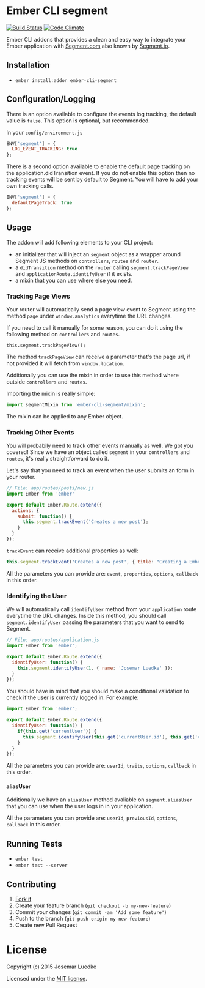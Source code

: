 # Ember CLI segment
[![Build Status](https://travis-ci.org/josemarluedke/ember-cli-segment.svg?branch=master)](https://travis-ci.org/josemarluedke/ember-cli-segment) [![Code Climate](https://codeclimate.com/github/josemarluedke/ember-cli-segment/badges/gpa.svg)](https://codeclimate.com/github/josemarluedke/ember-cli-segment)

Ember CLI addons that provides a clean and easy way to integrate your Ember application with [Segment.com](https://segment.com/) also known by [Segment.io](http://segment.io/).

## Installation

* `ember install:addon ember-cli-segment`

## Configuration/Logging

There is an option available to configure the events log tracking, the default value is `false`. This option is optional, but recommended.

In your `config/environment.js`

```js
ENV['segment'] = {
  LOG_EVENT_TRACKING: true
};

```

There is a second option available to enable the default page tracking on the application.didTransition event. If you do not enable this
option then no tracking events will be sent by default to Segment. You will have to add your own tracking calls.

```js
ENV['segment'] = {
  defaultPageTrack: true
};
```

## Usage

The addon will add following elements to your CLI project:

* an initializer that will inject an `segment` object as a wrapper around Segment JS methods on `controllers`, `routes` and `router`.
* a `didTransition` method on the `router` calling `segment.trackPageView` and `applicationRoute.identifyUser` if it exists.
* a mixin that you can use where else you need.

### Tracking Page Views

Your router will automatically send a page view event to Segment using the method `page` under `window.analytics` everytime the URL changes.

If you need to call it manually for some reason, you can do it using the following method on `controllers` and `routes`.

```
this.segment.trackPageView();
```

The method `trackPageView` can receive a parameter that's the page url, if not provided it will fetch from `window.location`.

Additionally you can use the mixin in order to use this method where outside `controllers` and `routes`.

Importing the mixin is really simple:

```js
import segmentMixin from 'ember-cli-segment/mixin';
```

The mixin can be applied to any Ember object.

### Tracking Other Events

You will probabily need to track other events manually as well. We got you covered! Since we have an object called `segment` in your `controllers` and `routes`, it's really straightforward to do it.

Let's say that you need to track an event when the user submits an form in your router.


```js
// File: app/routes/posts/new.js
import Ember from 'ember'

export default Ember.Route.extend({
  actions: {
    submit: function() {
      this.segment.trackEvent('Creates a new post');
    }
  }
});

```

`trackEvent` can receive additional properties as well:

```js
this.segment.trackEvent('Creates a new post', { title: "Creating a Ember CLI application" });
```

All the parameters you can provide are: `event`, `properties`, `options`, `callback` in this order.

### Identifying the User

We will automatically call `identifyUser` method from your `application` route everytime the URL changes. Inside this method, you should call `segment.identifyUser` passing the parameters that you want to send to Segment.

```js
// File: app/routes/application.js
import Ember from 'ember';

export default Ember.Route.extend({
  identifyUser: function() {
    this.segment.identifyUser(1, { name: 'Josemar Luedke' });
  }
});
```

You should have in mind that you should make a conditional validation to check if the user is currently logged in. For example:


```js
import Ember from 'ember';

export default Ember.Route.extend({
  identifyUser: function() {
    if{this.get('currentUser')) {
      this.segment.identifyUser(this.get('currentUser.id'), this.get('currentUser')));
    }
  }
});
```

All the parameters you can provide are: `userId`, `traits`, `options`, `callback` in this order.


#### aliasUser

Additionally we have an `aliasUser` method avaliable on `segment.aliasUser` that you can use when the user logs in in your application.

All the parameters you can provide are: `userId`, `previousId`, `options`, `callback` in this order.

## Running Tests

* `ember test`
* `ember test --server`

## Contributing

1. [Fork it](https://github.com/josemarluedke/ember-cli-segment/fork)
2. Create your feature branch (`git checkout -b my-new-feature`)
3. Commit your changes (`git commit -am 'Add some feature'`)
4. Push to the branch (`git push origin my-new-feature`)
5. Create new Pull Request


# License

Copyright (c) 2015 Josemar Luedke

Licensed under the [MIT license](LICENSE.md).

